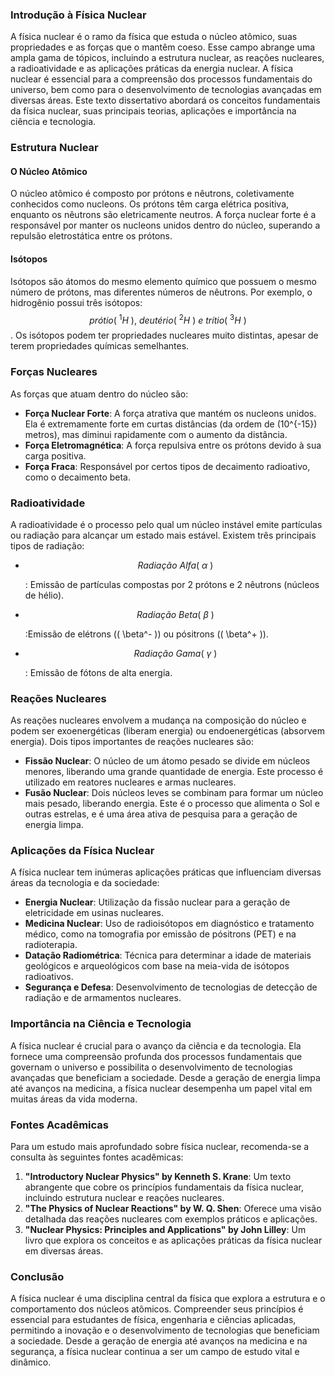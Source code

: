 ### Introdução à Física Nuclear

A física nuclear é o ramo da física que estuda o núcleo atômico, suas propriedades e as forças que o mantêm coeso. Esse campo abrange uma ampla gama de tópicos, incluindo a estrutura nuclear, as reações nucleares, a radioatividade e as aplicações práticas da energia nuclear. A física nuclear é essencial para a compreensão dos processos fundamentais do universo, bem como para o desenvolvimento de tecnologias avançadas em diversas áreas. Este texto dissertativo abordará os conceitos fundamentais da física nuclear, suas principais teorias, aplicações e importância na ciência e tecnologia.

### Estrutura Nuclear

#### O Núcleo Atômico

O núcleo atômico é composto por prótons e nêutrons, coletivamente conhecidos como nucleons. Os prótons têm carga elétrica positiva, enquanto os nêutrons são eletricamente neutros. A força nuclear forte é a responsável por manter os nucleons unidos dentro do núcleo, superando a repulsão eletrostática entre os prótons.

#### Isótopos

Isótopos são átomos do mesmo elemento químico que possuem o mesmo número de prótons, mas diferentes números de nêutrons. Por exemplo, o hidrogênio possui três isótopos: 
$$
prótio (\ ^1H \ ), \ deutério (\ ^2H \ ) \ e\ trítio (\ ^3H \ )
$$
. Os isótopos podem ter propriedades nucleares muito distintas, apesar de terem propriedades químicas semelhantes.

### Forças Nucleares

As forças que atuam dentro do núcleo são:

- **Força Nuclear Forte**: A força atrativa que mantém os nucleons unidos. Ela é extremamente forte em curtas distâncias (da ordem de \(10^{-15}\) metros), mas diminui rapidamente com o aumento da distância.
- **Força Eletromagnética**: A força repulsiva entre os prótons devido à sua carga positiva.
- **Força Fraca**: Responsável por certos tipos de decaimento radioativo, como o decaimento beta.

### Radioatividade

A radioatividade é o processo pelo qual um núcleo instável emite partículas ou radiação para alcançar um estado mais estável. Existem três principais tipos de radiação:

- $$
  Radiação\ Alfa (\ \alpha \ )
  $$

  : Emissão de partículas compostas por 2 prótons e 2 nêutrons (núcleos de hélio).
- $$
  Radiação\ Beta (\ \beta \ )
  $$

  :Emissão de elétrons (\( \beta^- \)) ou pósitrons (\( \beta^+ \)).
- $$
  Radiação\ Gama (\ \gamma \ )
  $$

  : Emissão de fótons de alta energia.

### Reações Nucleares

As reações nucleares envolvem a mudança na composição do núcleo e podem ser exoenergéticas (liberam energia) ou endoenergéticas (absorvem energia). Dois tipos importantes de reações nucleares são:

- **Fissão Nuclear**: O núcleo de um átomo pesado se divide em núcleos menores, liberando uma grande quantidade de energia. Este processo é utilizado em reatores nucleares e armas nucleares.
- **Fusão Nuclear**: Dois núcleos leves se combinam para formar um núcleo mais pesado, liberando energia. Este é o processo que alimenta o Sol e outras estrelas, e é uma área ativa de pesquisa para a geração de energia limpa.

### Aplicações da Física Nuclear

A física nuclear tem inúmeras aplicações práticas que influenciam diversas áreas da tecnologia e da sociedade:

- **Energia Nuclear**: Utilização da fissão nuclear para a geração de eletricidade em usinas nucleares.
- **Medicina Nuclear**: Uso de radioisótopos em diagnóstico e tratamento médico, como na tomografia por emissão de pósitrons (PET) e na radioterapia.
- **Datação Radiométrica**: Técnica para determinar a idade de materiais geológicos e arqueológicos com base na meia-vida de isótopos radioativos.
- **Segurança e Defesa**: Desenvolvimento de tecnologias de detecção de radiação e de armamentos nucleares.

### Importância na Ciência e Tecnologia

A física nuclear é crucial para o avanço da ciência e da tecnologia. Ela fornece uma compreensão profunda dos processos fundamentais que governam o universo e possibilita o desenvolvimento de tecnologias avançadas que beneficiam a sociedade. Desde a geração de energia limpa até avanços na medicina, a física nuclear desempenha um papel vital em muitas áreas da vida moderna.

### Fontes Acadêmicas

Para um estudo mais aprofundado sobre física nuclear, recomenda-se a consulta às seguintes fontes acadêmicas:

1. **"Introductory Nuclear Physics" by Kenneth S. Krane**: Um texto abrangente que cobre os princípios fundamentais da física nuclear, incluindo estrutura nuclear e reações nucleares.
2. **"The Physics of Nuclear Reactions" by W. Q. Shen**: Oferece uma visão detalhada das reações nucleares com exemplos práticos e aplicações.
3. **"Nuclear Physics: Principles and Applications" by John Lilley**: Um livro que explora os conceitos e as aplicações práticas da física nuclear em diversas áreas.

### Conclusão

A física nuclear é uma disciplina central da física que explora a estrutura e o comportamento dos núcleos atômicos. Compreender seus princípios é essencial para estudantes de física, engenharia e ciências aplicadas, permitindo a inovação e o desenvolvimento de tecnologias que beneficiam a sociedade. Desde a geração de energia até avanços na medicina e na segurança, a física nuclear continua a ser um campo de estudo vital e dinâmico.